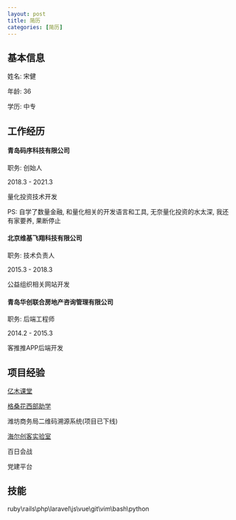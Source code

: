 ```yaml
---
layout: post
title: 简历
categories: [简历]
---
```


## 基本信息

姓名: 宋健

年龄: 36

学历: 中专

## 工作经历

#### 青岛码序科技有限公司

职务: 创始人

2018.3 - 2021.3

量化投资技术开发

PS: 自学了数量金融, 和量化相关的开发语言和工具, 无奈量化投资的水太深, 我还有家要养, 果断停止

#### 北京维基飞翔科技有限公司

职务: 技术负责人

2015.3 - 2018.3

公益组织相关网站开发

#### 青岛华创联合房地产咨询管理有限公司

职务: 后端工程师

2014.2 - 2015.3

客推推APP后端开发

## 项目经验

[亿木课堂](http://www.ymooc.com.cn/)

[格桑花西部助学](http://www.gesanghua.org/)

潍坊商务局二维码溯源系统(项目已下线)

[海尔创客实验室](http://lab.haier.com/)

百日会战

党建平台

## 技能

ruby\rails\php\laravel\js\vue\git\vim\bash\python

